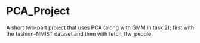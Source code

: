 # PCA_Project
A short two-part project that uses PCA (along with GMM in task 2); first with the fashion-NMIST dataset and then with fetch_lfw_people
